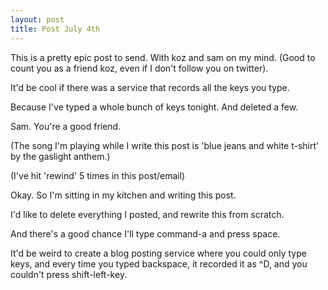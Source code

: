 ```yaml
---
layout: post
title: Post July 4th
---
```


This is a pretty epic post to send. With koz and sam on my mind. (Good to count you as a friend koz, even if I don't follow you on twitter).

It'd be cool if there was a service that records all the keys you type.

Because I've typed a whole bunch of keys tonight. And deleted a few.

Sam. You're a good friend.

(The song I'm playing while I write this post is 'blue jeans and white t-shirt' by the gaslight anthem.)

(I've hit 'rewind' 5 times in this post/email)

Okay. So I'm sitting in my kitchen and writing this post.

I'd like to delete everything I posted, and rewrite this from scratch.

And there's a good chance I'll type command-a and press space.

It'd be weird to create a blog posting service where you could only type keys, and every time you typed backspace, it recorded it as ^D, and you couldn't press shift-left-key.